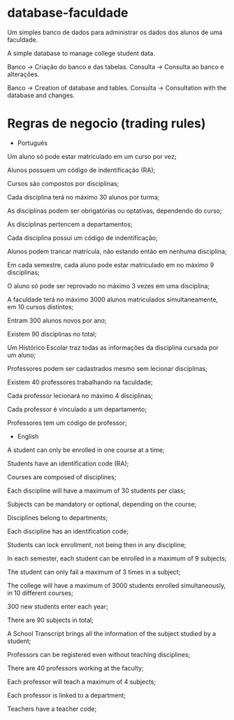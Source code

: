 # database-faculdade
Um simples banco de dados para administrar os dados dos alunos de uma faculdade.

A simple database to manage college student data.

Banco -> Criação do banco e das tabelas.
Consulta -> Consulta ao banco e alterações.

Banco -> Creation of database and tables.
Consulta -> Consultation with the database and changes.

# Regras de negocio (trading rules)
- Português
  
Um aluno só pode estar matriculado em um curso por vez;

Alunos possuem um código de indentificação (RA);

Cursos são compostos por disciplinas;

Cada disciplina terá no máximo 30 alunos por turma;

As disciplinas podem ser obrigatórias ou optativas, dependendo do curso;

As disciplinas pertencem a departamentos;

Cada disciplina possui um código de indentificação;

Alunos podem trancar matrícula, não estando então em nenhuma disciplina;

Em cada semestre, cada aluno pode estar matriculado em no máximo 9 disciplinas;

O aluno só pode ser reprovado no máximo 3 vezes em uma disciplina;

A faculdade terá no máximo 3000 alunos matriculados simultaneamente, em 10 cursos distintos;

Entram 300 alunos novos por ano;

Existem 90 disciplinas no total;

Um Histórico Escolar traz todas as informações da disciplina cursada por um aluno;

Professores podem ser cadastrados mesmo sem lecionar disciplinas;

Existem 40 professores trabalhando na faculdade;

Cada professor lecionará no máximo 4 disciplinas;

Cada professor é vinculado a um departamento;

Professores tem um código de professor;

- English

A student can only be enrolled in one course at a time;

Students have an identification code (RA);

Courses are composed of disciplines;

Each discipline will have a maximum of 30 students per class;

Subjects can be mandatory or optional, depending on the course;

Disciplines belong to departments;

Each discipline has an identification code;

Students can lock enrollment, not being then in any discipline;

In each semester, each student can be enrolled in a maximum of 9 subjects;

The student can only fail a maximum of 3 times in a subject;

The college will have a maximum of 3000 students enrolled simultaneously, in 10 different courses;

300 new students enter each year;

There are 90 subjects in total;

A School Transcript brings all the information of the subject studied by a student;

Professors can be registered even without teaching disciplines;

There are 40 professors working at the faculty;

Each professor will teach a maximum of 4 subjects;

Each professor is linked to a department;

Teachers have a teacher code;
